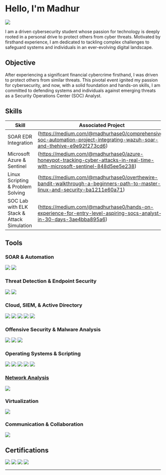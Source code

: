 # Hello, I'm Madhur
<a href="https://www.linkedin.com/in/madhurh01"><img src="https://img.shields.io/badge/-LinkedIn-0072b1?&style=for-the-badge&logo=linkedin&logoColor=white" /></a>

I am a driven cybersecurity student whose passion for technology is deeply rooted in a personal drive to protect others from cyber threats. Motivated by firsthand experience, I am dedicated to tackling complex challenges to safeguard systems and individuals in an ever-evolving digital landscape. 

## Objective
After experiencing a significant financial cybercrime firsthand, I was driven to protect others from similar threats. This pivotal event ignited my passion for cybersecurity, and now, with a solid foundation and hands-on skills, I am committed to defending systems and individuals against emerging threats as a Security Operations Center (SOC) Analyst.


## Skills

| Skill                                         | Associated Project               |
|-----------------------------------------------|----------------------------------|
| SOAR EDR Integration                          |(https://medium.com/@madhurhase0/comprehensive-soc-automation-project-integrating-wazuh-soar-and-thehive-e9e92f273cd6)|
| Microsoft Azure & Sentinel                    |(https://medium.com/@madhurhase0/azure-honeypot-tracking-cyber-attacks-in-real-time-with-microsoft-sentinel-848d5ee5e238)|
| Linux Scripting & Problem Solving             |(https://medium.com/@madhurhase0/overthewire-bandit-walkthrough-a-beginners-path-to-master-linux-and-security-ba1211e60a71)|
| SOC Lab with ELK Stack & Attack Simulation    |(https://medium.com/@madhurhase0/hands-on-experience-for-entry-level-aspiring-socs-analyst-in-30-days-3ae4bba895a6)|

## Tools

### SOAR & Automation
<div>
    <a href="https://github.com/bnmou/SOAR_EDR/tree/main"><img src="https://img.shields.io/badge/-Tines-0072b1?&style=for-the-badge&logo=Tines&logoColor=white" /></a>
    <a href="https://github.com/bnmou/SOAR_EDR/tree/main"><img src="https://img.shields.io/badge/-LimaCharlie-4D4D4D?&style=for-the-badge&logo=LimaCharlie&logoColor=white" /></a>
</div>

### Threat Detection & Endpoint Security
<div>
    <a href="https://www.credly.com/badges/346dbc50-f5b1-4424-8400-f33ad4d2eb6c"><img src="https://img.shields.io/badge/-Microsoft_Defender_for_Endpoint-00A4EF?&style=for-the-badge&logo=Microsoft&logoColor=white" /></a>
    <a href="https://github.com/bnmou/HoneyPotProject/tree/main"><img src="https://img.shields.io/badge/-T--Pot-4D4D4D?&style=for-the-badge&logo=OpenSourceInitiative&logoColor=white" /></a>
</div>

### Cloud, SIEM, & Active Directory
<div>
    <a href="https://github.com/bnmou/Home-SOC-in-Azure"><img src="https://img.shields.io/badge/-Microsoft_Azure-0078D4?&style=for-the-badge&logo=Microsoft-Azure&logoColor=white" /></a>
    <a href="https://github.com/bnmou/Home-SOC-in-Azure"><img src="https://img.shields.io/badge/-Microsoft_Sentinel-0078D4?&style=for-the-badge&logo=Microsoft&logoColor=white" /></a>
    <a href="https://github.com/bnmou/ActiveDirectoryProject"><img src="https://img.shields.io/badge/-Splunk-000000?&style=for-the-badge&logo=Splunk&logoColor=white" /></a>
    <a href="https://github.com/bnmou/ActiveDirectoryProject"><img src="https://img.shields.io/badge/-Active%20Directory-0078D4?style=for-the-badge&logo=Microsoft&logoColor=white" /></a>
    <a href="https://github.com/bnmou/HoneyPotProject/tree/main"><img src="https://img.shields.io/badge/-Vultr-007BFC?&style=for-the-badge&logo=Vultr&logoColor=white" /></a>
</div>

### Offensive Security & Malware Analysis 
<div> 
    <a href="https://github.com/bnmou/ActiveDirectoryProject"><img src="https://img.shields.io/badge/-Kali%20Linux-557C94?style=for-the-badge&logo=Kali-Linux&logoColor=white" /></a>
    <a href="https://github.com/bnmou/ActiveDirectoryProject"><img src="https://img.shields.io/badge/-Atomic%20Red%20Team-DD4A68?style=for-the-badge&logo=Hack-The-Box&logoColor=white" /></a>
    <a href="https://github.com/bnmou/MalwareLab"><img src="https://img.shields.io/badge/-FlareVM-8B0000?&style=for-the-badge&logo=Windows&logoColor=white" /></a>
</div>

### Operating Systems & Scripting
<div>
    <a href="https://www.coursera.org/account/accomplishments/professional-cert/3OFE5GHPRZ1F"><img src="https://img.shields.io/badge/-Linux-FCC624?&style=for-the-badge&logo=Linux&logoColor=black" /></a>
    <a href="https://www.coursera.org/account/accomplishments/professional-cert/3OFE5GHPRZ1F"><img src="https://img.shields.io/badge/-Windows-0078D6?&style=for-the-badge&logo=Windows&logoColor=white" /></a>
    <a href="https://www.coursera.org/account/accomplishments/professional-cert/3OFE5GHPRZ1F"><img src="https://img.shields.io/badge/-Bash_Scripting-4EAA25?&style=for-the-badge&logo=GNU-Bash&logoColor=white" /></a>
    <a href="https://github.com/bnmou/HoneyPotProject/tree/main"><img src="https://img.shields.io/badge/-Ubuntu-E95420?&style=for-the-badge&logo=Ubuntu&logoColor=white" /></a>
    <a href="https://github.com/bnmou/File-Integrity-Checker"><img src="https://img.shields.io/badge/-Python-3776AB?&style=for-the-badge&logo=Python&logoColor=white" />
</div>

### Network Analysis
<div>
    <a href="https://www.coursera.org/account/accomplishments/professional-cert/3OFE5GHPRZ1F"><img src="https://img.shields.io/badge/-Wireshark-1679A7?&style=for-the-badge&logo=Wireshark&logoColor=white" /></a>
</div>

### Virtualization
<div>
    <a href="https://github.com/bnmou/SOAR_EDR/tree/main"><img src="https://img.shields.io/badge/-Oracle_VirtualBox-183A61?&style=for-the-badge&logo=VirtualBox&logoColor=white" /></a>
</div>

### Communication & Collaboration
<div>
    <a href="https://github.com/bnmou/SOAR_EDR/tree/main"><img src="https://img.shields.io/badge/-Slack-4A154B?&style=for-the-badge&logo=Slack&logoColor=white" /></a>
</div>




## Certifications
<div>
    <a href="https://www.credly.com/badges/394f7065-2a2c-4a91-9093-c770838e3f64/public_url"><img src="https://img.shields.io/badge/-Security%2B-FF0000?&style=for-the-badge&logo=CompTIA&logoColor=white" /></a>
    <a href="https://www.credly.com/badges/6401f2de-6cd1-4ba5-8a31-2e5de99957b8/public_url"><img src="https://img.shields.io/badge/-Google%20Cybersecurity-4285F4?&style=for-the-badge&logo=Google&logoColor=white" /></a>
    <a href="https://www.credly.com/badges/002e9428-b53b-4df7-9d00-058ec292009b/public_url"><img src="https://img.shields.io/badge/ISO%2027001%3A2022-Lead%20Auditor-6A0DAD?&style=for-the-badge&logo=mastermind/&logoColor=white"/></a>
    <a href= "https://www.credly.com/badges/0d7c6ec7-861a-4aeb-92bb-935b3586d46d/public_url"><img src="(https://img.shields.io/badge/ISC2%20CC-Certified%20in%20Cybersecurity-6A0DAD?style=for-the-badge&logo=shield&logoColor=white)"/></a>



---

